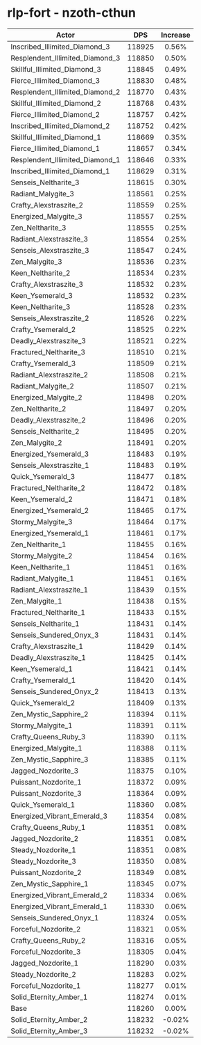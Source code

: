 # rlp-fort - nzoth-cthun
| Actor | DPS | Increase |
|---|:---:|:---:|
|Inscribed_Illimited_Diamond_3|118925|0.56%|
|Resplendent_Illimited_Diamond_3|118850|0.50%|
|Skillful_Illimited_Diamond_3|118845|0.49%|
|Fierce_Illimited_Diamond_3|118830|0.48%|
|Resplendent_Illimited_Diamond_2|118770|0.43%|
|Skillful_Illimited_Diamond_2|118768|0.43%|
|Fierce_Illimited_Diamond_2|118757|0.42%|
|Inscribed_Illimited_Diamond_2|118752|0.42%|
|Skillful_Illimited_Diamond_1|118669|0.35%|
|Fierce_Illimited_Diamond_1|118657|0.34%|
|Resplendent_Illimited_Diamond_1|118646|0.33%|
|Inscribed_Illimited_Diamond_1|118629|0.31%|
|Senseis_Neltharite_3|118615|0.30%|
|Radiant_Malygite_3|118561|0.25%|
|Crafty_Alexstraszite_2|118559|0.25%|
|Energized_Malygite_3|118557|0.25%|
|Zen_Neltharite_3|118555|0.25%|
|Radiant_Alexstraszite_3|118554|0.25%|
|Senseis_Alexstraszite_3|118547|0.24%|
|Zen_Malygite_3|118536|0.23%|
|Keen_Neltharite_2|118534|0.23%|
|Crafty_Alexstraszite_3|118532|0.23%|
|Keen_Ysemerald_3|118532|0.23%|
|Keen_Neltharite_3|118528|0.23%|
|Senseis_Alexstraszite_2|118526|0.22%|
|Crafty_Ysemerald_2|118525|0.22%|
|Deadly_Alexstraszite_3|118521|0.22%|
|Fractured_Neltharite_3|118510|0.21%|
|Crafty_Ysemerald_3|118509|0.21%|
|Radiant_Alexstraszite_2|118508|0.21%|
|Radiant_Malygite_2|118507|0.21%|
|Energized_Malygite_2|118498|0.20%|
|Zen_Neltharite_2|118497|0.20%|
|Deadly_Alexstraszite_2|118496|0.20%|
|Senseis_Neltharite_2|118495|0.20%|
|Zen_Malygite_2|118491|0.20%|
|Energized_Ysemerald_3|118483|0.19%|
|Senseis_Alexstraszite_1|118483|0.19%|
|Quick_Ysemerald_3|118477|0.18%|
|Fractured_Neltharite_2|118472|0.18%|
|Keen_Ysemerald_2|118471|0.18%|
|Energized_Ysemerald_2|118465|0.17%|
|Stormy_Malygite_3|118464|0.17%|
|Energized_Ysemerald_1|118461|0.17%|
|Zen_Neltharite_1|118455|0.16%|
|Stormy_Malygite_2|118454|0.16%|
|Keen_Neltharite_1|118451|0.16%|
|Radiant_Malygite_1|118451|0.16%|
|Radiant_Alexstraszite_1|118439|0.15%|
|Zen_Malygite_1|118438|0.15%|
|Fractured_Neltharite_1|118433|0.15%|
|Senseis_Neltharite_1|118431|0.14%|
|Senseis_Sundered_Onyx_3|118431|0.14%|
|Crafty_Alexstraszite_1|118429|0.14%|
|Deadly_Alexstraszite_1|118425|0.14%|
|Keen_Ysemerald_1|118421|0.14%|
|Crafty_Ysemerald_1|118420|0.14%|
|Senseis_Sundered_Onyx_2|118413|0.13%|
|Quick_Ysemerald_2|118409|0.13%|
|Zen_Mystic_Sapphire_2|118394|0.11%|
|Stormy_Malygite_1|118391|0.11%|
|Crafty_Queens_Ruby_3|118390|0.11%|
|Energized_Malygite_1|118388|0.11%|
|Zen_Mystic_Sapphire_3|118385|0.11%|
|Jagged_Nozdorite_3|118375|0.10%|
|Puissant_Nozdorite_1|118372|0.09%|
|Puissant_Nozdorite_3|118364|0.09%|
|Quick_Ysemerald_1|118360|0.08%|
|Energized_Vibrant_Emerald_3|118354|0.08%|
|Crafty_Queens_Ruby_1|118351|0.08%|
|Jagged_Nozdorite_2|118351|0.08%|
|Steady_Nozdorite_1|118351|0.08%|
|Steady_Nozdorite_3|118350|0.08%|
|Puissant_Nozdorite_2|118349|0.08%|
|Zen_Mystic_Sapphire_1|118345|0.07%|
|Energized_Vibrant_Emerald_2|118334|0.06%|
|Energized_Vibrant_Emerald_1|118330|0.06%|
|Senseis_Sundered_Onyx_1|118324|0.05%|
|Forceful_Nozdorite_2|118321|0.05%|
|Crafty_Queens_Ruby_2|118316|0.05%|
|Forceful_Nozdorite_3|118305|0.04%|
|Jagged_Nozdorite_1|118290|0.03%|
|Steady_Nozdorite_2|118283|0.02%|
|Forceful_Nozdorite_1|118277|0.01%|
|Solid_Eternity_Amber_1|118274|0.01%|
|Base|118260|0.00%|
|Solid_Eternity_Amber_2|118232|-0.02%|
|Solid_Eternity_Amber_3|118232|-0.02%|
